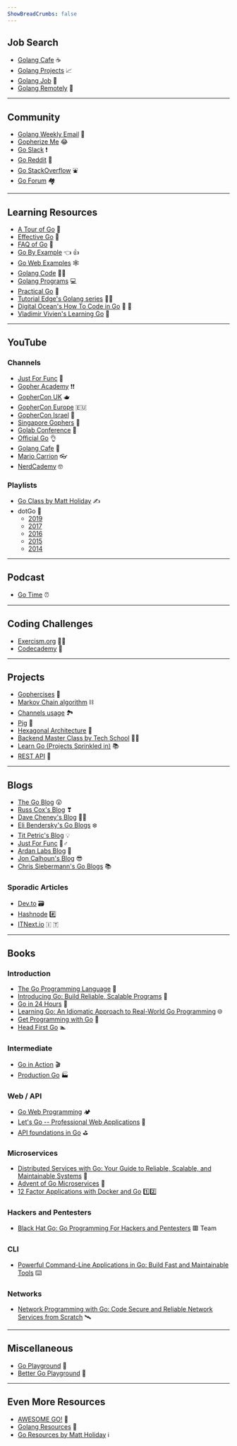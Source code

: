 ```yaml
---
ShowBreadCrumbs: false
---
```


## Job Search

- [Golang Cafe](https://golang.cafe/Join-Golang-Community) ☕
- [Golang Projects](https://www.golangprojects.com/) 📈
- [Golang Job](https://golangjob.xyz/) 👷
- [Golang Remotely](https://golangremotely.com/) 🛂

---

## Community

- [Golang Weekly Email](https://golangweekly.com/) 📧
- [Gopherize Me](https://gopherize.me/) 😂
- [Go Slack](https://invite.slack.golangbridge.org/) ❗
- [Go Reddit](https://www.reddit.com/r/golang/) 🔼
- [Go StackOverflow](https://stackoverflow.com/collectives/go) ⛲
- [Go Forum](https://forum.golangbridge.org/) 🏘

---

## Learning Resources

- [A Tour of Go](https://go.dev/tour/welcome/1) 🚎
- [Effective Go](https://go.dev/doc/effective_go) 💪
- [FAQ of Go](https://go.dev/doc/faq) 🤔
- [Go By Example](https://gobyexample.com/) 👈  👍
- [Go Web Examples](https://gowebexamples.com/) 🕸
- [Golang Code](https://golangcode.com/) 🧑‍💻
- [Golang Programs](https://www.golangprograms.com/golang-package-examples.html) 💻
- [Practical Go](https://dave.cheney.net/practical-go/presentations/gophercon-singapore-2019.html) 🔧
- [Tutorial Edge's Golang series](https://tutorialedge.net/golang/) 🧑‍🏫
- [Digital Ocean's How To Code in Go](https://www.digitalocean.com/community/tutorials/how-to-install-go-and-set-up-a-local-programming-environment-on-ubuntu-18-04) 🐙 🦑
- [Vladimir Vivien's Learning Go](https://medium.com/learning-the-go-programming-language) 🧠

---

## YouTube

### Channels

- [Just For Func](https://www.youtube.com/c/JustForFunc) 🕺
- [Gopher Academy](https://www.youtube.com/c/GopherAcademy/playlists) ❗❗
- [GopherCon UK](https://www.youtube.com/c/GopherConUK/playlists) 🫖
- [GopherCon Europe](https://www.youtube.com/c/GopherConEurope/playlists) 🇪🇺
- [GopherCon Israel](https://www.youtube.com/c/GopherConIsrael/playlists) 👀
- [Singapore Gophers](https://www.youtube.com/c/golangSG/playlists) 🧜
- [Golab Conference](https://www.youtube.com/channel/UCMEvzoHTIdZI7IM8LoRbLsQ/playlists) 🧪
- [Official Go](https://www.youtube.com/user/gocoding) 👌
- [Golang Cafe](https://www.youtube.com/channel/UCq4YrlwwXwF74Z3g-VDae2w) 🥐
- [Mario Carrion](https://www.youtube.com/user/mariocarrion) 👓
- [NerdCademy](https://www.youtube.com/c/NerdCademyDev) 🤓

### Playlists

- [Go Class by Matt Holiday](https://www.youtube.com/watch?v=iDQAZEJK8lI&list=PLoILbKo9rG3skRCj37Kn5Zj803hhiuRK6) ✍
- dotGo 🫥
  - [2019](https://www.youtube.com/watch?v=ZACOc-NwV0c&list=PLMW8Xq7bXrG5B_gvikeSf3Du3NGBs4yVi)
  - [2017](https://www.youtube.com/watch?v=Be957fSo4WE&list=PLMW8Xq7bXrG7acNjsU5YMGl5MMK5gl2vn)
  - [2016](https://www.youtube.com/watch?v=5buaPyJ0XeQ&list=PLMW8Xq7bXrG6tcAXDsAVATUbrflLOsIG_)
  - [2015](https://www.youtube.com/watch?v=gDTMtU1XS8g&list=PLMW8Xq7bXrG4Vw-JAnBmqA2IqzM2sf2Na)
  - [2014](https://www.youtube.com/watch?v=myCHCXFFTPY&list=PLMW8Xq7bXrG58Qk-9QSy2HRh2WVeIrs7e)

---

## Podcast

- [Go Time](https://changelog.com/gotime) ⏰

---

## Coding Challenges

- [Exercism.org](https://exercism.org/tracks/go) 🏃‍♀️
- [Codecademy](https://www.codecademy.com/learn/learn-go) 🏫

---

## Projects

- [Gophercises](https://gophercises.com/) 🥊
- [Markov Chain algorithm](https://go.dev/doc/codewalk/markov/) ⛓
- [Channels usage](https://go.dev/doc/codewalk/sharemem/) 🏞️
- [Pig](https://go.dev/doc/codewalk/functions/) 🐷
- [Hexagonal Architecture](https://www.youtube.com/watch?v=MpFog2kZsHk&t=508s) 🧅
- [Backend Master Class by Tech School](https://www.youtube.com/watch?v=rx6CPDK_5mU&list=PLy_6D98if3ULEtXtNSY_2qN21VCKgoQAE) 👨‍🎓
- [Learn Go (Projects Sprinkled in)](https://github.com/inancgumus/learngo) 📚
- [REST API](https://www.youtube.com/watch?v=kd-8mb6HfGA&list=PL3eAkoh7fypqUQUQPn-bXtfiYT_ZSVKmB) 🛌

---

## Blogs

- [The Go Blog](https://go.dev/blog/) 😲
- [Russ Cox's Blog](https://research.swtch.com/) ❣
- [Dave Cheney's Blog](https://dave.cheney.net/) 🧙‍♂️
- [Eli Bendersky's Go Blogs](https://eli.thegreenplace.net/tag/go) ❄️
- [Tit Petric's Blog](https://scene-si.org/) 💡
- [Just For Func](https://medium.com/justforfunc) 🧔♂
- [Ardan Labs Blog](https://www.ardanlabs.com/blog/) 🥼
- [Jon Calhoun's Blog](https://www.calhoun.io/) 😎
- [Chris Siebermann's Go Blogs](https://utcc.utoronto.ca/~cks/space/blog/__TopicGo) 📚

### Sporadic Articles

- [Dev.to](https://dev.to/t/go) 🗃️
- [Hashnode](https://hashnode.com/n/go) #️⃣
- [ITNext.io](https://itnext.io/tagged/golang) 🇮 🇹

---

## Books

### Introduction

- [The Go Programming Language](https://www.amazon.com/Programming-Language-Addison-Wesley-Professional-Computing/dp/0134190440) 💬
- [Introducing Go: Build Reliable, Scalable Programs](https://www.amazon.com/Introducing-Go-Reliable-Scalable-Programs/dp/1491941952) 🥰
- [Go in 24 Hours](https://www.amazon.com/Sams-Teach-Yourself-Hours-Programming/dp/0672338033) 🏪
- [Learning Go: An Idiomatic Approach to Real-World Go Programming](https://www.amazon.com/Learning-Go-Idiomatic-Real-World-Programming/dp/1492077216) 🌐
- [Get Programming with Go](https://www.amazon.com/Get-Programming-Go-Nathan-Youngman/dp/1617293091) 🤖
- [Head First Go](https://www.amazon.com/Head-First-Go-Jay-McGavren/dp/1491969555) 🏊

### Intermediate

- [Go in Action](https://www.amazon.com/Go-Action-William-Kennedy/dp/1617291781) 🎬
- [Production Go](https://leanpub.com/productiongo) 🏭

### Web / API

- [Go Web Programming](https://www.amazon.com/Web-Programming-Sau-Sheong-Chang/dp/1617292567) 🏕️
- [Let's Go -- Professional Web Applications](https://lets-go.alexedwards.net/) 📲
- [API foundations in Go](https://leanpub.com/api-foundations) ⛳

### Microservices

- [Distributed Services with Go: Your Guide to Reliable, Scalable, and Maintainable Systems](https://www.amazon.com/Distributed-Services-Go-Reliable-Maintainable/dp/1680507605) 👐
- [Advent of Go Microservices](https://leanpub.com/go-microservices) 🤏
- [12 Factor Applications with Docker and Go](https://leanpub.com/12fa-docker-golang) 1️⃣2️⃣

### Hackers and Pentesters 

- [Black Hat Go: Go Programming For Hackers and Pentesters](https://www.amazon.com/Black-Hat-Go-Programming-Pentesters/dp/1593278659) 🟥 Team

### CLI
- [Powerful Command-Line Applications in Go: Build Fast and Maintainable Tools](https://www.amazon.com/Powerful-Command-Line-Applications-Go-Maintainable/dp/168050696X) ⌨️

### Networks

- [Network Programming with Go: Code Secure and Reliable Network Services from Scratch](https://www.amazon.com/Network-Programming-Go-Adam-Woodbeck/dp/1718500882) 🛰️

---

## Miscellaneous

- [Go Playground](https://go.dev/play/) 🛝
- [Better Go Playground](https://goplay.tools/) 🎢

---

## Even More Resources

- [AWESOME GO!](https://github.com/avelino/awesome-go) 🤟
- [Golang Resources](https://golangresources.com/) 🧰
- [Go Resources by Matt Holiday](https://github.com/matt4biz/go-resources/) ℹ
